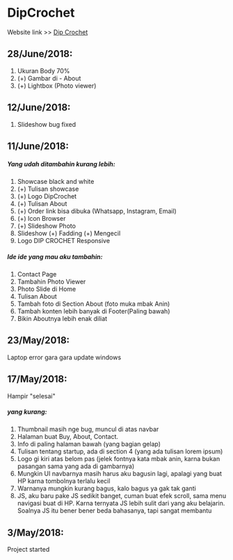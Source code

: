 # DipCrochet

Website link >> [Dip Crochet](https://lilgiant347.github.io/MyWebsite/Index.html)

## 28/June/2018:
1. Ukuran Body 70%
2. (+) Gambar di - About
3. (+) Lightbox (Photo viewer)

## 12/June/2018:
1. Slideshow bug fixed

## 11/June/2018:
##### Yang udah ditambahin kurang lebih:
1. Showcase black and white
2. (+) Tulisan showcase
3. (+) Logo DipCrochet
4. (+) Tulisan About
5. (+) Order link bisa dibuka (Whatsapp, Instagram, Email)
6. (+) Icon Browser
7. (+) Slideshow Photo
8. Slideshow (+) Fadding (+) Mengecil
9. Logo DIP CROCHET Responsive

##### Ide ide yang mau aku tambahin:
1. Contact Page
2. Tambahin Photo Viewer
3. Photo Slide di Home
4. Tulisan About
5. Tambah foto di Section About (foto muka mbak Anin)
6. Tambah konten lebih banyak di Footer(Paling bawah)
7. Bikin Aboutnya lebih enak diliat

## 23/May/2018:
Laptop error gara gara update windows

## 17/May/2018:
Hampir "selesai"

##### yang kurang:
1. Thumbnail masih nge bug, muncul di atas navbar
2. Halaman buat Buy, About, Contact.
3. Info di paling halaman bawah (yang bagian gelap)
4. Tulisan tentang startup, ada di section 4 (yang ada tulisan lorem ipsum)
5. Logo gi kiri atas belom pas (jelek fontnya kata mbak anin, karna bukan pasangan sama yang ada di gambarnya)
6. Mungkin UI navbarnya masih harus aku bagusin lagi, apalagi yang buat HP karna tombolnya terlalu kecil
7. Warnanya mungkin kurang bagus, kalo bagus ya gak tak ganti
8. JS, aku baru pake JS sedikit banget, cuman buat efek scroll, sama menu navigasi buat di HP. Karna ternyata JS lebih sulit dari yang aku belajarin. Soalnya JS itu bener bener beda bahasanya, tapi sangat membantu

## 3/May/2018:
Project started